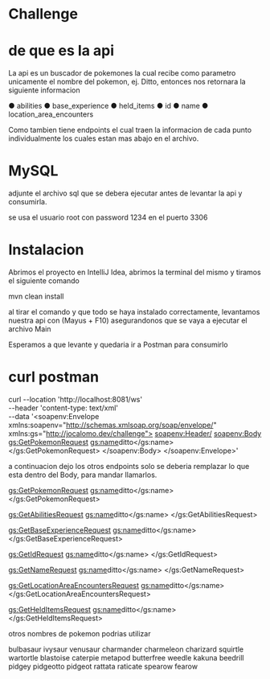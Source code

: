 # Challenge

# de que es la api
La api es un buscador de pokemones la cual recibe como parametro unicamente el nombre del pokemon, ej. Ditto, entonces nos retornara la siguiente informacion 

● abilities
● base_experience
● held_items
● id
● name
● location_area_encounters

Como tambien tiene endpoints el cual traen la informacion de cada punto individualmente los cuales estan mas abajo en el archivo.
# MySQL

adjunte el archivo sql que se debera ejecutar antes de levantar la api y consumirla.

se usa el usuario root con password 1234 en el puerto 3306 

# Instalacion

Abrimos el proyecto en IntelliJ Idea, abrimos la terminal del mismo y tiramos el siguiente comando

mvn clean install

al tirar el comando y que todo se haya instalado correctamente, levantamos nuestra api con (Mayus + F10) asegurandonos que se vaya a ejecutar el archivo Main

Esperamos a que levante y quedaria ir a Postman para consumirlo

# curl postman

curl --location 'http://localhost:8081/ws' \
--header 'content-type: text/xml' \
--data '<soapenv:Envelope xmlns:soapenv="http://schemas.xmlsoap.org/soap/envelope/"
                  xmlns:gs="http://jocalomo.dev/challenge">
    <soapenv:Header/>
    <soapenv:Body>
        <gs:GetPokemonRequest>
            <gs:name>ditto</gs:name>
        </gs:GetPokemonRequest>
    </soapenv:Body>
</soapenv:Envelope>'

a continuacion dejo los otros endpoints solo se deberia remplazar lo que esta dentro del Body, para mandar llamarlos.

<gs:GetPokemonRequest>
    <gs:name>ditto</gs:name>
</gs:GetPokemonRequest>

<gs:GetAbilitiesRequest>
    <gs:name>ditto</gs:name>
</gs:GetAbilitiesRequest>

<gs:GetBaseExperienceRequest>
    <gs:name>ditto</gs:name>
</gs:GetBaseExperienceRequest>

<gs:GetIdRequest>
    <gs:name>ditto</gs:name>
</gs:GetIdRequest>

<gs:GetNameRequest>
    <gs:name>ditto</gs:name>
</gs:GetNameRequest>

<gs:GetLocationAreaEncountersRequest>
    <gs:name>ditto</gs:name>
</gs:GetLocationAreaEncountersRequest>

<gs:GetHeldItemsRequest>
    <gs:name>ditto</gs:name>
</gs:GetHeldItemsRequest>

otros nombres de pokemon podrias utilizar

bulbasaur
ivysaur
venusaur
charmander
charmeleon
charizard
squirtle
wartortle
blastoise
caterpie
metapod
butterfree
weedle
kakuna
beedrill
pidgey
pidgeotto
pidgeot
rattata
raticate
spearow
fearow